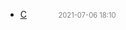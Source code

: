   - [C](c)<span style="padding-left:2em;color:orange"></span><span style="color:gray;font-size:.8em;padding-left:2em">2021-07-06 18:10</span>
